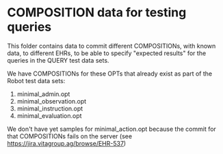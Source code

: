 # COMPOSITION data for testing queries

This folder contains data to commit different COMPOSITIONs, with known data, to different EHRs, to be able to specify "expected results" for the queries in the QUERY test data sets.

We have COMPOSITIONs for these OPTs that already exist as part of the Robot test data sets:

  1. minimal_admin.opt
  2. minimal_observation.opt
  3. minimal_instruction.opt
  4. minimal_evaluation.opt

We don't have yet samples for minimal_action.opt because the commit for that COMPOSITIONs fails on the server (see https://jira.vitagroup.ag/browse/EHR-537)
